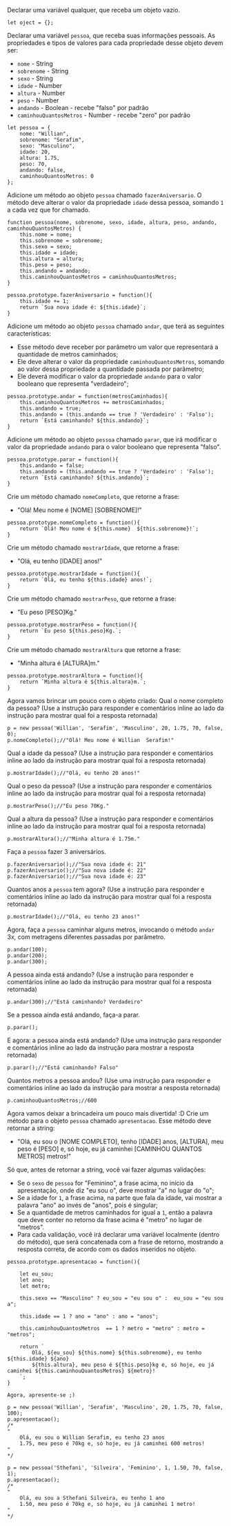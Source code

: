 Declarar uma variável qualquer, que receba um objeto vazio.

`let oject = {};`

Declarar uma variável `pessoa`, que receba suas informações pessoais.
As propriedades e tipos de valores para cada propriedade desse objeto devem ser:
- `nome` - String
- `sobrenome` - String
- `sexo` - String
- `idade` - Number
- `altura` - Number
- `peso` - Number
- `andando` - Boolean - recebe "falso" por padrão
- `caminhouQuantosMetros` - Number - recebe "zero" por padrão

```
let pessoa = {
    nome: "Willian",
    sobrenome: "Serafim",
    sexo: "Masculino",
    idade: 20,
    altura: 1.75,
    peso: 70,
    andando: false,
    caminhouQuantosMetros: 0
};
```

Adicione um método ao objeto `pessoa` chamado `fazerAniversario`. O método deve
alterar o valor da propriedade `idade` dessa pessoa, somando `1` a cada vez que
for chamado.

```
function pessoa(nome, sobrenome, sexo, idade, altura, peso, andando, caminhouQuantosMetros) {
    this.nome = nome;
    this.sobrenome = sobrenome;
    this.sexo = sexo;
    this.idade = idade;
    this.altura = altura;
    this.peso = peso;
    this.andando = andando;
    this.caminhouQuantosMetros = caminhouQuantosMetros;
}

pessoa.prototype.fazerAniversario = function(){
    this.idade += 1;
    return `Sua nova idade é: ${this.idade}`;
}
```


Adicione um método ao objeto `pessoa` chamado `andar`, que terá as seguintes
características:
- Esse método deve receber por parâmetro um valor que representará a quantidade
de metros caminhados;
- Ele deve alterar o valor da propriedade `caminhouQuantosMetros`, somando ao
valor dessa propriedade a quantidade passada por parâmetro;
- Ele deverá modificar o valor da propriedade `andando` para o valor
booleano que representa "verdadeiro";

```
pessoa.prototype.andar = function(metrosCaminhados){
    this.caminhouQuantosMetros += metrosCaminhados;
    this.andando = true;
    this.andando = (this.andando == true ? 'Verdadeiro' : 'Falso');
    return `Está caminhando? ${this.andando}`;
}
```


Adicione um método ao objeto `pessoa` chamado `parar`, que irá modificar o valor
da propriedade `andando` para o valor booleano que representa "falso".

```
pessoa.prototype.parar = function(){
    this.andando = false;
    this.andando = (this.andando == true ? 'Verdadeiro' : 'Falso');
    return `Está caminhando? ${this.andando}`;
}
```


Crie um método chamado `nomeCompleto`, que retorne a frase:
- "Olá! Meu nome é [NOME] [SOBRENOME]!"

```
pessoa.prototype.nomeCompleto = function(){
    return `Olá! Meu nome é ${this.nome}  ${this.sobrenome}!`;
}
```


Crie um método chamado `mostrarIdade`, que retorne a frase:
- "Olá, eu tenho [IDADE] anos!"

```
pessoa.prototype.mostrarIdade = function(){
    return `Olá, eu tenho ${this.idade} anos!`;
}
```


Crie um método chamado `mostrarPeso`, que retorne a frase:
- "Eu peso [PESO]Kg."

```
pessoa.prototype.mostrarPeso = function(){
    return `Eu peso ${this.peso}Kg.`;
}
```

Crie um método chamado `mostrarAltura` que retorne a frase:
- "Minha altura é [ALTURA]m."

```
pessoa.prototype.mostrarAltura = function(){
    return `Minha altura é ${this.altura}m.`;
}
```

Agora vamos brincar um pouco com o objeto criado:
Qual o nome completo da pessoa? (Use a instrução para responder e comentários
inline ao lado da instrução para mostrar qual foi a resposta retornada)

```
p = new pessoa('Willian', 'Serafim', 'Masculino', 20, 1.75, 70, false, 0);
p.nomeCompleto();//"Olá! Meu nome é Willian  Serafim!"
```

Qual a idade da pessoa? (Use a instrução para responder e comentários
inline ao lado da instrução para mostrar qual foi a resposta retornada)

```
p.mostrarIdade();//"Olá, eu tenho 20 anos!"
```

Qual o peso da pessoa? (Use a instrução para responder e comentários
inline ao lado da instrução para mostrar qual foi a resposta retornada)

```
p.mostrarPeso();//"Eu peso 70Kg."
```

Qual a altura da pessoa? (Use a instrução para responder e comentários
inline ao lado da instrução para mostrar qual foi a resposta retornada)

```
p.mostrarAltura();//"Minha altura é 1.75m."
```

Faça a `pessoa` fazer 3 aniversários.

```
p.fazerAniversario();//"Sua nova idade é: 21"
p.fazerAniversario();//"Sua nova idade é: 22"
p.fazerAniversario();//"Sua nova idade é: 23"
```

Quantos anos a `pessoa` tem agora? (Use a instrução para responder e
comentários inline ao lado da instrução para mostrar qual foi a resposta
retornada)

```
p.mostrarIdade();//"Olá, eu tenho 23 anos!"
```

Agora, faça a `pessoa` caminhar alguns metros, invocando o método `andar` 3x,
com metragens diferentes passadas por parâmetro.

```
p.andar(100);
p.andar(200);
p.andar(300);
```

A pessoa ainda está andando? (Use a instrução para responder e comentários
inline ao lado da instrução para mostrar qual foi a resposta retornada)

```
p.andar(300);//"Está caminhando? Verdadeiro"
```

Se a pessoa ainda está andando, faça-a parar.

```
p.parar();
```

E agora: a pessoa ainda está andando? (Use uma instrução para responder e
comentários inline ao lado da instrução para mostrar a resposta retornada)

```
p.parar();//"Está caminhando? Falso"
```

Quantos metros a pessoa andou? (Use uma instrução para responder e comentários
inline ao lado da instrução para mostrar a resposta retornada)

```
p.caminhouQuantosMetros;//600
```

Agora vamos deixar a brincadeira um pouco mais divertida! :D
Crie um método para o objeto `pessoa` chamado `apresentacao`. Esse método deve
retornar a string:
- "Olá, eu sou o [NOME COMPLETO], tenho [IDADE] anos, [ALTURA], meu peso é [PESO] e, só hoje, eu já caminhei [CAMINHOU QUANTOS METROS] metros!"

Só que, antes de retornar a string, você vai fazer algumas validações:
- Se o `sexo` de `pessoa` for "Feminino", a frase acima, no início da
apresentação, onde diz "eu sou o", deve mostrar "a" no lugar do "o";
- Se a idade for `1`, a frase acima, na parte que fala da idade, vai mostrar a
palavra "ano" ao invés de "anos", pois é singular;
- Se a quantidade de metros caminhados for igual a `1`, então a palavra que
deve conter no retorno da frase acima é "metro" no lugar de "metros".
- Para cada validação, você irá declarar uma variável localmente (dentro do
método), que será concatenada com a frase de retorno, mostrando a resposta
correta, de acordo com os dados inseridos no objeto.

```
pessoa.prototype.apresentacao = function(){

    let eu_sou;
    let ano;
    let metro;

    this.sexo == "Masculino" ? eu_sou = "eu sou o" :  eu_sou = "eu sou a";

    this.idade == 1 ? ano = "ano" : ano = "anos";

    this.caminhouQuantosMetros  == 1 ? metro = "metro" : metro = "metros";

    return `
        Olá, ${eu_sou} ${this.nome} ${this.sobrenome}, eu tenho ${this.idade} ${ano}
        ${this.altura}, meu peso é ${this.peso}kg e, só hoje, eu já caminhei ${this.caminhouQuantosMetros} ${metro}!
    `;
}

Agora, apresente-se ;)

p = new pessoa('Willian', 'Serafim', 'Masculino', 20, 1.75, 70, false, 100);
p.apresentacao();
/*
"
    Olá, eu sou o Willian Serafim, eu tenho 23 anos
    1.75, meu peso é 70kg e, só hoje, eu já caminhei 600 metros!
"
*/

p = new pessoa('Sthefani', 'Silveira', 'Feminino', 1, 1.50, 70, false, 1);
p.apresentacao();
/*
"
    Olá, eu sou a Sthefani Silveira, eu tenho 1 ano
    1.50, meu peso é 70kg e, só hoje, eu já caminhei 1 metro!
"
*/
```